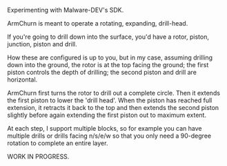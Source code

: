 Experimenting with Malware-DEV's SDK.

ArmChurn is meant to operate a rotating, expanding, drill-head.

If you're going to drill down into the surface, you'd have a rotor, piston, junction, piston and
drill.

How these are configured is up to you, but in my case, assuming drilling down into the ground,
the rotor is at the top facing the ground; the first piston controls the depth of drilling; the
second piston and drill are horizontal.

ArmChurn first turns the rotor to drill out a complete circle. Then it extends the first piston
to lower the 'drill head'. When the piston has reached full extension, it retracts it back to the
top and then extends the second piston slightly before again extending the first piston out to
maximum extent.

At each step, I support multiple blocks, so for example you can have multiple drills or drills
facing n/s/e/w so that you only need a 90-degree rotation to complete an entire layer.

WORK IN PROGRESS.


